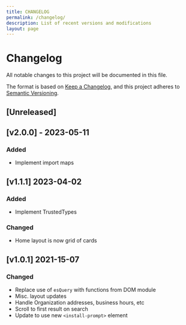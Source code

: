 ```yaml
---
title: CHANGELOG
permalink: /changelog/
description: List of recent versions and modifications
layout: page
---
```

<!-- markdownlint-disable -->
# Changelog
All notable changes to this project will be documented in this file.

The format is based on [Keep a Changelog](https://keepachangelog.com/en/1.0.0/),
and this project adheres to [Semantic Versioning](https://semver.org/spec/v2.0.0.html).

## [Unreleased]

## [v2.0.0] - 2023-05-11

### Added
- Implement import maps

## [v1.1.1] 2023-04-02

### Added
- Implement TrustedTypes

### Changed
- Home layout is now grid of cards

## [v1.0.1] 2021-15-07

### Changed
- Replace use of `esQuery` with functions from DOM module
- Misc. layout updates
- Handle Organization addresses, business hours, etc
- Scroll to first result on search
- Update to use new `<install-prompt>` element
